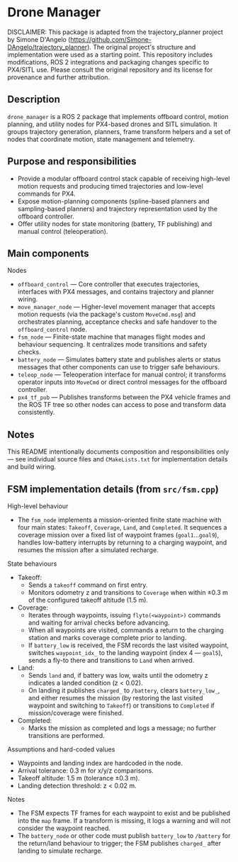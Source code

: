 # Drone Manager

DISCLAIMER:
This package is adapted from the trajectory_planner project by Simone D'Angelo (https://github.com/Simone-DAngelo/trajectory_planner).
The original project's structure and implementation were used as a starting point. This repository includes modifications, ROS 2 integrations and packaging changes specific to PX4/SITL use.
Please consult the original repository and its license for provenance and further attribution.

Description
-----------
`drone_manager` is a ROS 2 package that implements offboard control, motion planning, and utility nodes for PX4-based drones and SITL simulation. It groups trajectory generation, planners, frame transform helpers and a set of nodes that coordinate motion, state management and telemetry.

Purpose and responsibilities
----------------------------
- Provide a modular offboard control stack capable of receiving high-level motion requests and producing timed trajectories and low-level commands for PX4.
- Expose motion-planning components (spline-based planners and sampling-based planners) and trajectory representation used by the offboard controller.
- Offer utility nodes for state monitoring (battery, TF publishing) and manual control (teleoperation).

Main components
---------------
Nodes
- `offboard_control` — Core controller that executes trajectories, interfaces with PX4 messages, and contains trajectory and planner wiring. 
- `move_manager_node` — Higher-level movement manager that accepts motion requests (via the package's custom `MoveCmd.msg`) and orchestrates planning, acceptance checks and safe handover to the `offboard_control` node.
- `fsm_node` — Finite-state machine that manages flight modes and behaviour sequencing. It centralizes mode transitions and safety checks.
- `battery_node` — Simulates battery state and publishes alerts or status messages that other components can use to trigger safe behaviours.
- `teleop_node` — Teleoperation interface for manual control; it transforms operator inputs into `MoveCmd` or direct control messages for the offboard controller.
- `px4_tf_pub` — Publishes transforms between the PX4 vehicle frames and the ROS TF tree so other nodes can access to pose and transform data consistently.



Notes
-----
This README intentionally documents composition and responsibilities only — see individual source files and `CMakeLists.txt` for implementation details and build wiring.


FSM implementation details (from `src/fsm.cpp`)
---------------------------------------------

High-level behaviour
- The `fsm_node` implements a mission-oriented finite state machine with four main states: `Takeoff`, `Coverage`, `Land`, and `Completed`. It sequences a coverage mission over a fixed list of waypoint frames (`goal1`...`goal9`), handles low-battery interrupts by returning to a charging waypoint, and resumes the mission after a simulated recharge.

State behaviours
- Takeoff:
	- Sends a `takeoff` command on first entry.
	- Monitors odometry z and transitions to `Coverage` when within ±0.3 m of the configured takeoff altitude (1.5 m).
- Coverage:
	- Iterates through waypoints, issuing `flyto(<waypoint>)` commands and waiting for arrival checks before advancing.
	- When all waypoints are visited, commands a return to the charging station and marks coverage complete prior to landing.
	- If `battery_low` is received, the FSM records the last visited waypoint, switches `waypoint_idx_` to the landing waypoint (index 4 — `goal5`), sends a fly-to there and transitions to `Land` when arrived.
- Land:
	- Sends `land` and, if battery was low, waits until the odometry z indicates a landed condition (z < 0.02).
	- On landing it publishes `charged_` to `/battery`, clears `battery_low_`, and either resumes the mission (by restoring the last visited waypoint and switching to `Takeoff`) or transitions to `Completed` if mission/coverage were finished.
- Completed:
	- Marks the mission as completed and logs a message; no further transitions are performed.


Assumptions and hard-coded values
- Waypoints and landing index are hardcoded in the node.
- Arrival tolerance: 0.3 m for x/y/z comparisons.
- Takeoff altitude: 1.5 m (tolerance ±0.3 m).
- Landing detection threshold: z < 0.02 m.

Notes
- The FSM expects TF frames for each waypoint to exist and be published into the `map` frame. If a transform is missing, it logs a warning and will not consider the waypoint reached.
- The `battery_node` or other code must publish `battery_low` to `/battery` for the return/land behaviour to trigger; the FSM publishes `charged_` after landing to simulate recharge.